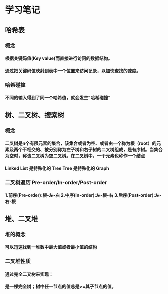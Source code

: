 # 学习笔记
## 哈希表
### 概念
#### 根据关键码值(Key value)而直接进行访问的数据结构。
#### 通过把关键码值映射到表中一个位置来访问记录，以加快查找的速度。
### 哈希碰撞
#### 不同的输入得到了同一个哈希值，就会发生"哈希碰撞"
## 树、二叉树、搜索树
### 概念
#### 二叉树是n个有限元素的集合，该集合或者为空、或者由一个称为根（root）的元素及两个不相交的、被分别称为左子树和右子树的二叉树组成，是有序树。当集合为空时，称该二叉树为空二叉树。在二叉树中，一个元素也称作一个结点
####  Linked List 是特殊化的 Tree Tree 是特殊化的 Graph
###  二叉树遍历 Pre-order/In-order/Post-order
#### 1.前序(Pre-order):根-左-右 2.中序(In-order):左-根-右 3.后序(Post-order):左-右-根
## 堆、二叉堆
### 堆的概念
#### 可以迅速找到一堆数中最大值或者最小值的结构
### 二叉堆性质
#### 通过完全二叉树来实现：
#### 是一棵完全树；树中任一节点的值总是>=其子节点的值。